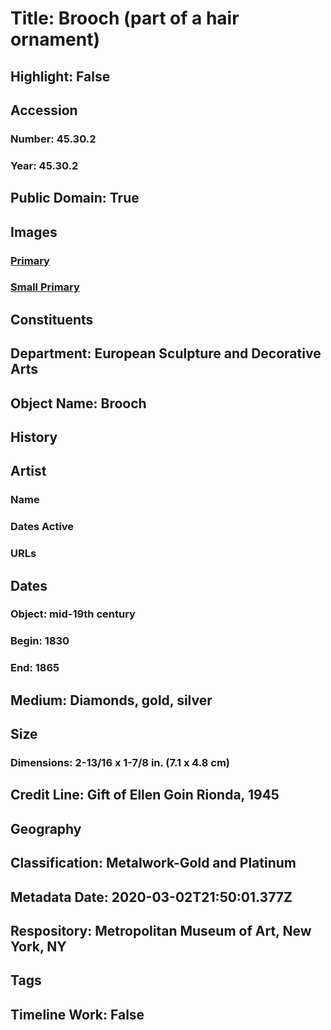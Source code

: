 # Title: Brooch (part of a hair ornament)
## Highlight: False
## Accession
### Number: 45.30.2
### Year: 45.30.2
## Public Domain: True
## Images
### [Primary](https://images.metmuseum.org/CRDImages/es/original/134583.jpg)
### [Small Primary](https://images.metmuseum.org/CRDImages/es/web-large/134583.jpg)
## Constituents
## Department: European Sculpture and Decorative Arts
## Object Name: Brooch
## History
## Artist
### Name
### Dates Active
### URLs
## Dates
### Object: mid-19th century
### Begin: 1830
### End: 1865
## Medium: Diamonds, gold, silver
## Size
### Dimensions: 2-13/16 x 1-7/8 in.  (7.1 x 4.8 cm)
## Credit Line: Gift of Ellen Goin Rionda, 1945
## Geography
## Classification: Metalwork-Gold and Platinum
## Metadata Date: 2020-03-02T21:50:01.377Z
## Respository: Metropolitan Museum of Art, New York, NY
## Tags
## Timeline Work: False